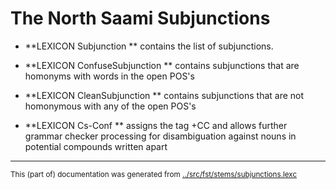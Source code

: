 
# The North Saami Subjunctions

* **LEXICON Subjunction   ** contains the list of subjunctions.

* **LEXICON ConfuseSubjunction ** contains subjunctions that are
                              homonyms with words in the open POS's

* **LEXICON CleanSubjunction ** contains subjunctions that are not
                          homonymous with any of the open POS's

* **LEXICON Cs-Conf  ** assigns the tag +CC and allows further grammar checker processing for disambiguation against nouns in potential compounds written apart

* * *
<small>This (part of) documentation was generated from [../src/fst/stems/subjunctions.lexc](http://github.com/giellalt/lang-sme/blob/main/../src/fst/stems/subjunctions.lexc)</small>